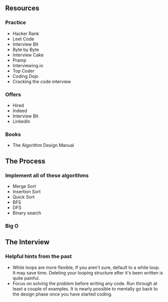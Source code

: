 

## Resources

### Practice
- Hacker Rank
- Leet Code
- Interview Bit
- Byte by Byte
- Interview Cake
- Pramp
- Interviewing.io
- Top Coder
- Coding Dojo
- Cracking the code interview

### Offers
- Hired
- Indeed
- Interview Bit
- LinkedIn

### Books
- The Algorithm Design Manual

## The Process

### Implement all of these algorithms
- Merge Sort
- Insertion Sort
- Quick Sort
- BFS 
- DFS
- Binary search

### Big O

## The Interview

### Helpful hints from the past

- While loops are more flexible, If you aren't sure, default to a while loop. It may save time. Deleting your looping structure after it's been written is quite painful. 
- Focus on solving the problem before writing any code. Run through at least a couple of examples. It is nearly possible to mentally go back to the design phase once you have started coding. 


